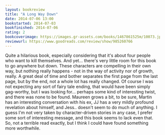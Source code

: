 ```yaml
---
layout: bookreview
title: "A Long Way Down"
date: 2014-07-06 13:00
bookstarted: 2014-07-03
bookfinished: 2014-07-06
rating: 2
bookcoverimage: https://images.gr-assets.com/books/1467861525m/10073.jpg
reviewurl: https://www.goodreads.com/review/show/985260766
---
```


Quite a hilarious book, especially considering that it's about four people who want to kill themselves. And yet... there's very little room for this book to go anywhere but down. These characters are compelling in their own way, but nothing really happens - not in the way of activity nor of growth, really. A great deal of time and bother separates the first page from the last page, but by the end, not a whole lot has really changed. Of course I was not expecting any sort of fairy tale ending, that would have been simply gag-worthy, but I was looking for... perhaps some kind of interesting twist, and there was none to be found. Maureen grows a bit, to be sure, Martin has an interesting conversation with his ex, JJ has a very mildly profound revelation about himself, and Jess.. doesn't seem to do much of anything. I guess I'm not very taken by character-driven stories in any case, I prefer some sort of interesting message, and this book seems to lack even that. So, not a terrible read exactly, but I think I could have found something more worthwhile.